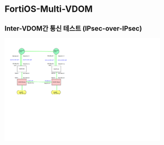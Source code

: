 # FortiOS-Multi-VDOM
## Inter-VDOM간 통신 테스트 (IPsec-over-IPsec)
![Diagram](./fortios/fortigate-multi-vdom.png "Diagram")
